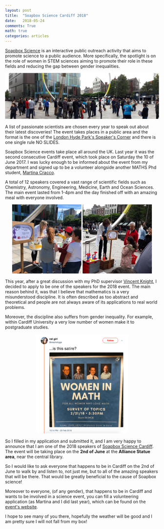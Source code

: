 ```yaml
---
layout: post
title:  "Soapbox Science Cardiff 2018"
date:   2018-05-24
comments: True
math: true
categories: articles
---
```



[Soapbox Science](http://soapboxscience.org/) is an interactive public outreach
activity that aims to promote science to a public audience. More specifically, the
spotlight is on the role of women in STEM sciences aiming to promote their role
in these fields and reducing the gap between gender  inequalities. 

<p align="center">
  <img src="/assets/images/soapbox_2017.jpg" style='height: 60%; width: 100%; object-fit: contain'>
</p>

A list of passionate scientists are chosen every year to speak out about their
latest discoveries!  The event takes places in a public area and the format is
the one of the [London Hyde Park's Speaker's Corner](https://www.royalparks.org.uk/parks/hyde-park/things-to-see-and-do/speakers-corner)
and there is one single rule NO SLIDES.

Soapbox Science events take place all around the UK. Last year it was the second
consecutive Cardiff event, which took place on Saturday the 10 of June 2017. I
was lucky enough to be informed about the event from my department and signed up
to be a volunteer alongside another MATHS Phd student, [Martina Cracco](https://www.cardiff.ac.uk/people/research-students/view/215430-Martina-Cracco).

A total of 12 speakers covered a vast range of scientific fields such as Chemistry,
Astronomy, Engineering, Medicine, Earth and Ocean Sciences. The main event lasted
from 1-4pm and the day finished off with an amazing meal with everyone involved.

<div align="center">
 <img src="/assets/images/soapbox_one.jpeg" style='width: 45%; object-fit: contain' />
 <img src="/assets/images/soapbox_two.jpg" style='width: 45%; object-fit: contain' />
</div>

This year, after a great discussion with my PhD supervisor
[Vincent Knight](http://vknight.org), I decided to apply to be one of the speakers
for the 2018 event. The main reason behind it, was that I believe that mathematics
is a very misunderstood discipline. It is often described as too abstract and
theoretical and people are not always aware of its applications to real world
problems.

Moreover, the discipline also suffers from gender inequality. For example, within
Cardiff University a very low number of women make it to postgraduate studies. 

<p align="center">
  <img src="/assets/images/women_in_maths_tweet.png" style='height: 40%; width: 60%; object-fit: contain'>
</p>

So I filled in my application and submitted it, and I am very happy to announce
that I am one of the 2018 speakers of [Soapbox Science Cardiff](http://soapboxscience.org/soapbox-science-2018-cardiff/).
The event will be taking place on the **2nd of June** at the **Alliance Statue area**,
near the central library.

So I would like to ask everyone that happens to be in Cardiff on the 2nd of June
to walk by and listen to, not just me, but to all of the amazing speakers that
will be there.  That would be greatly beneficial to the cause of Soapbox science!

Moreover to everyone, (of any gender), that happens to be in Cardiff and wants to
be involved in a science event, you can fill a volunteering application
(as Martina and I did last year), which can be found on the [event's website](http://soapboxscience.org/soapbox-science-2018-cardiff/).

I hope to see many of you there, hopefully the weather will be good and I am pretty
sure I will not fall from my box!